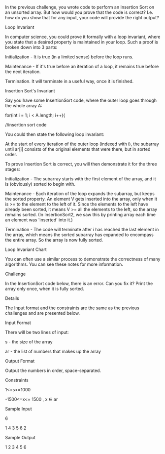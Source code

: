 In the previous challenge, you wrote code to perform an Insertion Sort on an unsorted array. But how would you prove that the code is correct? I.e. how do you show that for any input, your code will provide the right output?

Loop Invariant 

In computer science, you could prove it formally with a loop invariant, where you state that a desired property is maintained in your loop. Such a proof is broken down into 3 parts:

Initialization - It is true (in a limited sense) before the loop runs.

Maintenance - If it's true before an iteration of a loop, it remains true before the next iteration.

Termination. It will terminate in a useful way, once it is finished.

Insertion Sort's Invariant 

Say you have some InsertionSort code, where the outer loop goes through the whole array A:

for(int i = 1; i < A.length; i++){

//insertion sort code

You could then state the following loop invariant:

At the start of every iteration of the outer loop (indexed with i), the subarray until ar[i] consists of the original elements that were there, but in sorted order.

To prove Insertion Sort is correct, you will then demonstrate it for the three stages:

Initialization - The subarray starts with the first element of the array, and it is (obviously) sorted to begin with.

Maintenance - Each iteration of the loop expands the subarray, but keeps the sorted property. An element V gets inserted into the array, only when it is >= to the element to the left of it. Since the elements to the left have already been sorted, it means V >= all the elements to the left, so the array remains sorted. (In InsertionSort2, we saw this by printing array each time an element was 'inserted' into it.)

Termination - The code will terminate after i has reached the last element in the array, which means the sorted subarray has expanded to encompass the entire array. So the array is now fully sorted.

Loop Invariant Chart

You can often use a similar process to demonstrate the correctness of many algorithms. You can see these notes for more information.

Challenge

In the InsertionSort code below, there is an error. Can you fix it? Print the array only once, when it is fully sorted.

Details 

The Input format and the constraints are the same as the previous challenges and are presented below.

Input Format 

There will be two lines of input:

s - the size of the array

ar - the list of numbers that makes up the array

Output Format 

Output the numbers in order, space-separated.

Constraints 

1<=s<=1000 

-1500<=x<= 1500 , x ∈ ar

Sample Input

6

1 4 3 5 6 2

Sample Output

1 2 3 4 5 6 
